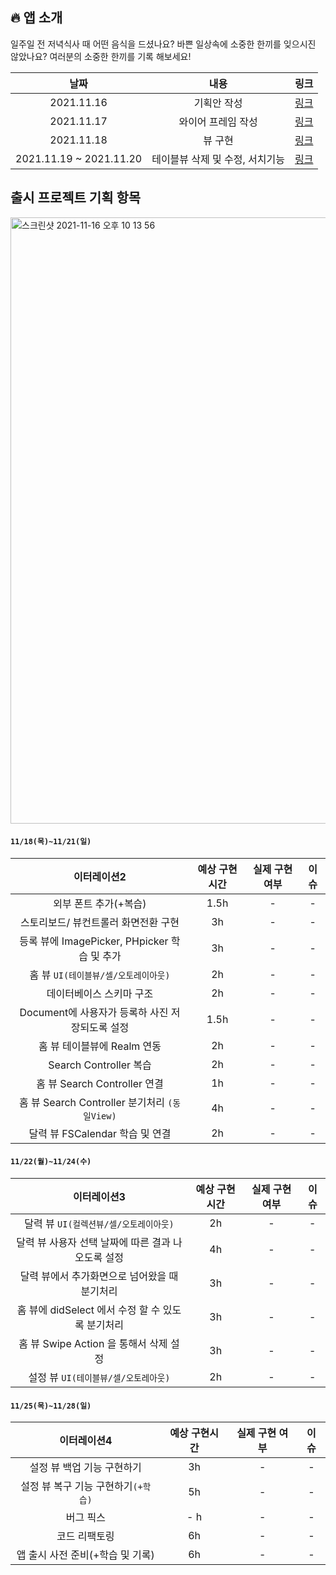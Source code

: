 ## 🔥 앱 소개

일주일 전 저녁식사 때 어떤 음식을 드셨나요? 바쁜 일상속에 소중한 한끼를 잊으시진 않았나요?
여러분의 소중한 한끼를 기록 해보세요!

| 날짜  | 내용  | 링크 |
| :---: | :---: | :---: |
| 2021.11.16 | 기획안 작성 | [링크](https://github.com/Brandnew-one/MyFirstApp/blob/master/DevLog/2021.11.16/Day1.md) |
| 2021.11.17 | 와이어 프레임 작성 | [링크](https://github.com/Brandnew-one/MyFirstApp/blob/master/DevLog/2021.11.17/Day2.md) |
| 2021.11.18 | 뷰 구현 | [링크](https://github.com/Brandnew-one/MyFirstApp/blob/master/DevLog/2021.11.18/Day3.md) |
| 2021.11.19 ~ 2021.11.20 | 테이블뷰 삭제 및 수정, 서치기능  |[링크](https://github.com/Brandnew-one/MyFirstApp/blob/master/DevLog/2021.11.19%7E20/Day4%7E5.md) |



## 출시 프로젝트 기획 항목

<img width="970" alt="스크린샷 2021-11-16 오후 10 13 56" src="https://user-images.githubusercontent.com/88618825/141991761-49d3fc80-f95c-4691-ae9b-fa7279d2d94c.png">


#### `11/18(목)~11/21(일)`
| 이터레이션2 | 예상 구현시간 | 실제 구현 여부 | 이슈 |
| :---: | :---: | :---: | :---: |
| 외부 폰트 추가(+복습) | 1.5h | - | - |
| 스토리보드/ 뷰컨트롤러 화면전환 구현 | 3h | - | - |
| 등록 뷰에 ImagePicker, PHpicker 학습 및 추가 | 3h | - | - |
| 홈 뷰 `UI(테이블뷰/셀/오토레이아웃)` | 2h | - | - |
| 데이터베이스 스키마 구조 | 2h | - | - |
| Document에 사용자가 등록하 사진 저장되도록 설정 | 1.5h | - | - |
| 홈 뷰 테이블뷰에 Realm 연동 | 2h | - | - |
| Search Controller 복습 | 2h | - | - |
| 홈 뷰 Search Controller 연결 | 1h | - | - |
| 홈 뷰 Search Controller 분기처리 `(동일View)` | 4h | - | - |
| 달력 뷰 FSCalendar 학습 및 연결 | 2h | - | - |

#### `11/22(월)~11/24(수)`
| 이터레이션3 | 예상 구현시간 | 실제 구현 여부 | 이슈 |
| :---: | :---: | :---: | :---: |
| 달력 뷰 `UI(컬렉션뷰/셀/오토레이아웃)` | 2h | - | - |
| 달력 뷰 사용자 선택 날짜에 따른 결과 나오도록 설정 | 4h | - | - |
| 달력 뷰에서 추가화면으로 넘어왔을 때 분기처리 | 3h | - | - |
| 홈 뷰에 didSelect 에서 수정 할 수 있도록 분기처리 | 3h | - | - |
| 홈 뷰 Swipe Action 을 통해서 삭제 설정 | 3h | - | - |
| 설정 뷰 `UI(테이블뷰/셀/오토레아웃)` | 2h | - | - |

#### `11/25(목)~11/28(일)`
| 이터레이션4 | 예상 구현시간 | 실제 구현 여부 | 이슈 |
| :---: | :---: | :---: | :---: |
| 설정 뷰 백업 기능 구현하기 | 3h | - | - |
| 설정 뷰 복구 기능 구현하기`(+학습)` | 5h | - | - |
| 버그 픽스 | - h | - | - |
| 코드 리팩토링 | 6h | - | - |
| 앱 출시 사전 준비(+학습 및 기록) | 6h | - | - |

